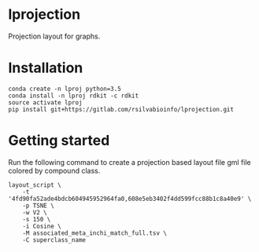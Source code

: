# lprojection 
Projection layout for graphs.

# Installation
```
conda create -n lproj python=3.5   
conda install -n lproj rdkit -c rdkit 
source activate lproj
pip install git+https://gitlab.com/rsilvabioinfo/lprojection.git
```
# Getting started

Run the following command to create a projection based layout file gml file colored by compound class. 

```
layout_script \
    -t '4fd90fa52ade4bdcb604945952964fa0,608e5eb3402f4dd599fcc88b1c8a40e9' \
    -p TSNE \
    -w V2 \
    -s 150 \
    -i Cosine \
    -M associated_meta_inchi_match_full.tsv \
    -C superclass_name

```

